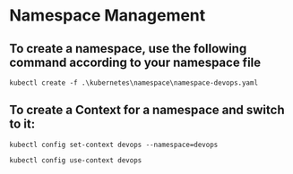 # Namespace Management
## To create a namespace, use the following command according to your namespace file
```
kubectl create -f .\kubernetes\namespace\namespace-devops.yaml
```

## To create a Context for a namespace and switch to it:
```
kubectl config set-context devops --namespace=devops
```
```
kubectl config use-context devops
```